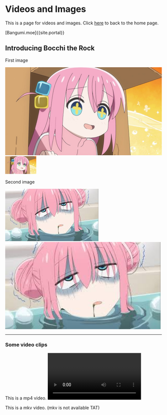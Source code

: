 # Videos and Images

This is a page for videos and images.
Click [here](/index.md) to back to the home page.

[Bangumi.moe]{{site.portal}}

## Introducing Bocchi the Rock

First image

![Bocchi_haha](img/bocchi.jpg)
<img src="img/bocchi.jpg" alt="Bocchi" width=100>

Second image

![Bocchi_haha2](img/bocchi2.jfif)
<img src="img/bocchi2.jfif" alt="Bocchi2" width=500>

---

### Some video clips

This is a mp4 video.
<video src="video/bocchi_cyberpunk.mp4" controls>

This is a mkv video. (mkv is not available TAT)
<!-- <video src="video/Test.mkv" controls> -->